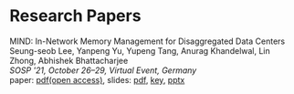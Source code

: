 # Research Papers

MIND: In-Network Memory Management for Disaggregated Data Centers <br/>
Seung-seob Lee, Yanpeng Yu, Yupeng Tang, Anurag Khandelwal, Lin Zhong, Abhishek Bhattacharjee <br/>
*SOSP '21, October 26–29, Virtual Event, Germany*<br/>
paper: [pdf(open access)](https://dl.acm.org/doi/10.1145/3477132.3483561), slides: [pdf](https://github.com/yale-nerd/mind/raw/docs/docs/src/mind_sosp_21_fin.pdf), [key](https://github.com/yale-nerd/mind/raw/docs/docs/src/mind_sosp_21_fin.key), [pptx](https://github.com/yale-nerd/mind/raw/docs/docs/src/mind_sosp_21_fin.pptx)<br/>
